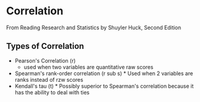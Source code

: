 # Correlation
From Reading Research and Statistics by Shuyler Huck, Second Edition

## Types of Correlation
* Pearson's Correlation (r)
     * used when two variables are quantitative raw scores
* Spearman's rank-order correlation (r sub s)
      * Used when 2 variables are ranks instead of rzw scores
* Kendall's tau (t)
      * Possibly superior to Spearman's correlation because it has the ability to deal with ties


